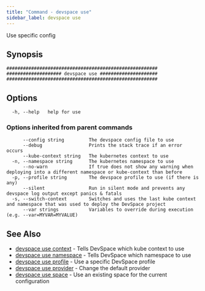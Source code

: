 ```yaml
---
title: "Command - devspace use"
sidebar_label: devspace use
---
```



Use specific config

## Synopsis


```
#######################################################
#################### devspace use #####################
#######################################################
```
## Options

```
  -h, --help   help for use
```

### Options inherited from parent commands

```
      --config string         The devspace config file to use
      --debug                 Prints the stack trace if an error occurs
      --kube-context string   The kubernetes context to use
  -n, --namespace string      The kubernetes namespace to use
      --no-warn               If true does not show any warning when deploying into a different namespace or kube-context than before
  -p, --profile string        The devspace profile to use (if there is any)
      --silent                Run in silent mode and prevents any devspace log output except panics & fatals
  -s, --switch-context        Switches and uses the last kube context and namespace that was used to deploy the DevSpace project
      --var strings           Variables to override during execution (e.g. --var=MYVAR=MYVALUE)
```

## See Also
* [devspace use context](devspace_use_context.md)	 - Tells DevSpace which kube context to use
* [devspace use namespace](devspace_use_namespace.md)	 - Tells DevSpace which namespace to use
* [devspace use profile](devspace_use_profile.md)	 - Use a specific DevSpace profile
* [devspace use provider](devspace_use_provider.md)	 - Change the default provider
* [devspace use space](devspace_use_space.md)	 - Use an existing space for the current configuration
